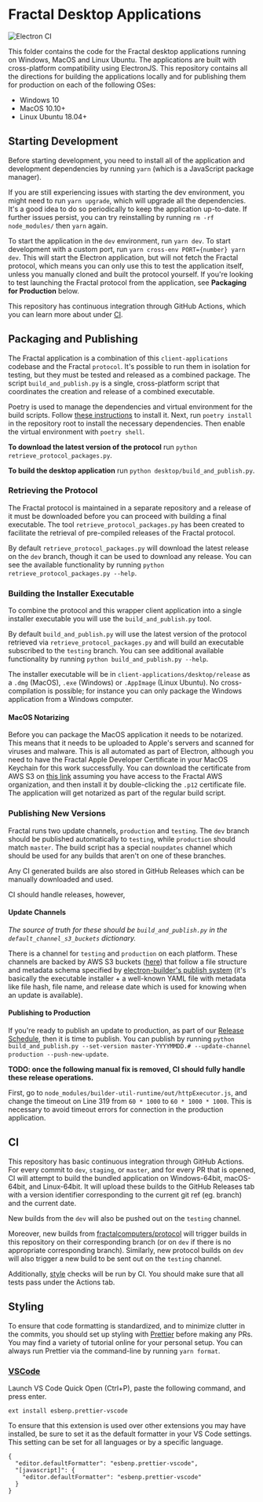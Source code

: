 # Fractal Desktop Applications

![Electron CI](https://github.com/fractalcomputers/client-applications/workflows/Electron%20CI/badge.svg)

This folder contains the code for the Fractal desktop applications running on Windows, MacOS and Linux Ubuntu. The applications are built with cross-platform compatibility using ElectronJS. This repository contains all the directions for building the applications locally and for publishing them for production on each of the following OSes:
-   Windows 10
-   MacOS 10.10+
-   Linux Ubuntu 18.04+

## Starting Development

Before starting development, you need to install all of the application and development dependencies by running `yarn` (which is a JavaScript package manager).

If you are still experiencing issues with starting the dev environment, you might need to run `yarn upgrade`, which will upgrade all the dependencies. It's a good idea to do so periodically to keep the application up-to-date. If further issues persist, you can try reinstalling by running `rm -rf node_modules/` then `yarn` again.

To start the application in the `dev` environment, run `yarn dev`. To start development with a custom port, run `yarn cross-env PORT={number} yarn dev`. This will start the Electron application, but will not fetch the Fractal protocol, which means you can only use this to test the application itself, unless you manually cloned and built the protocol yourself. If you're looking to test launching the Fractal protocol from the application, see **Packaging for Production** below. 

This repository has continuous integration through GitHub Actions, which you can learn more about under [CI](#CI).

## Packaging and Publishing

The Fractal application is a combination of this `client-applications` codebase and the Fractal `protocol`. It's possible to run them in isolation for testing, but they must be tested and released as a combined package. The script `build_and_publish.py` is a single, cross-platform script that coordinates the creation and release of a combined executable.

Poetry is used to manage the dependencies and virtual environment for the build scripts. Follow [these instructions](https://python-poetry.org/docs/#installation) to install it. Next, run `poetry install` in the repository root to install the necessary dependencies. Then enable the virtual environment with `poetry shell`.

**To download the latest version of the protocol** run `python retrieve_protocol_packages.py`.

**To build the desktop application** run `python desktop/build_and_publish.py`.

### Retrieving the Protocol

The Fractal protocol is maintained in a separate repository and a release of it must be downloaded before you can proceed with building a final executable. The tool `retrieve_protocol_packages.py` has been created to facilitate the retrieval of pre-compiled releases of the Fractal protocol.

By default `retrieve_protocol_packages.py` will download the latest release on the `dev` branch, though it can be used to download any release. You can see the available functionality by running `python retrieve_protocol_packages.py --help`.

### Building the Installer Executable

To combine the protocol and this wrapper client application into a single installer executable you will use the `build_and_publish.py` tool.

By default `build_and_publish.py` will use the latest version of the protocol retrieved via `retrieve_protocol_packages.py` and will build an executable subscribed to the `testing` branch. You can see additional available functionality by running `python build_and_publish.py --help`.

The installer executable will be in `client-applications/desktop/release` as a `.dmg` (MacOS), `.exe` (Windows) or `.AppImage` (Linux Ubuntu). No cross-compilation is possible; for instance you can only package the Windows application from a Windows computer.

#### MacOS Notarizing

Before you can package the MacOS application it needs to be notarized. This means that it needs to be uploaded to Apple's servers and scanned for viruses and malware. This is all automated as part of Electron, although you need to have the Fractal Apple Developer Certificate in your MacOS Keychain for this work successfully. You can download the certificate from AWS S3 on [this link](https://fractal-private-dev.s3.amazonaws.com/fractal-apple-codesigning-certificate.p12) assuming you have access to the Fractal AWS organization, and then install it by double-clicking the `.p12` certificate file. The application will get notarized as part of the regular build script.

### Publishing New Versions

Fractal runs two update channels, `production` and `testing`. The `dev` branch should be published automatically to `testing`, while `production` should match `master`. The build script has a special `noupdates` channel which should be used for any builds that aren't on one of these branches.

Any CI generated builds are also stored in GitHub Releases which can be manually downloaded and used.

CI should handle releases, however, 

#### Update Channels

*The source of truth for these should be `build_and_publish.py` in the `default_channel_s3_buckets` dictionary.*

There is a channel for `testing` and `production` on each platform. These channels are backed by AWS S3 buckets ([here](https://s3.console.aws.amazon.com/s3/home?region=us-east-1#)) that follow a file structure and metadata schema specified by [electron-builder's publish system](https://www.electron.build/configuration/publish) (it's basically the executable installer + a well-known YAML file with metadata like file hash, file name, and release date which is used for knowing when an update is available).

#### Publishing to Production

If you're ready to publish an update to production, as part of our [Release Schedule](https://www.notion.so/fractalcomputers/Release-Schedule-Drafting-c29cbe11c5f94cedb9c01aaa6d0d1ca4), then it is time to publish. You can publish by running `python build_and_publish.py --set-version master-YYYYMMDD.# --update-channel production --push-new-update`.

**TODO: once the following manual fix is removed, CI should fully handle these release operations.**

First, go to `node_modules/builder-util-runtime/out/httpExecutor.js`, and change the timeout on Line 319 from `60 * 1000` to `60 * 1000 * 1000`. This is necessary to avoid timeout errors for connection in the production application.

## CI

This repository has basic continuous integration through GitHub Actions. For every commit to `dev`, `staging`, or `master`, and for every PR that is opened, CI will attempt to build the bundled application on Windows-64bit, macOS-64bit, and Linux-64bit. It will upload these builds to the GitHub Releases tab with a version identifier corresponding to the current git ref (eg. branch) and the current date.

New builds from the `dev` will also be pushed out on the `testing` channel.

Moreover, new builds from [fractalcomputers/protocol](https://github.com/fractalcomputers/protocol) will trigger builds in this repository on their corresponding branch (or on `dev` if there is no appropriate corresponding branch). Similarly, new protocol builds on `dev` will also trigger a new build to be sent out on the `testing` channel.

Additionally, [style](#styling) checks will be run by CI. You should make sure that all tests pass under the Actions tab.

## Styling

To ensure that code formatting is standardized, and to minimize clutter in the commits, you should set up styling with [Prettier](https://prettier.io/) before making any PRs. You may find a variety of tutorial online for your personal setup. You can always run Prettier via the command-line by running `yarn format`. 

### [VSCode](https://marketplace.visualstudio.com/items?itemName=esbenp.prettier-vscode)

Launch VS Code Quick Open (Ctrl+P), paste the following command, and press enter.

```
ext install esbenp.prettier-vscode
```

To ensure that this extension is used over other extensions you may have installed, be sure to set it as the default formatter in your VS Code settings. This setting can be set for all languages or by a specific language.

```
{
  "editor.defaultFormatter": "esbenp.prettier-vscode",
  "[javascript]": {
    "editor.defaultFormatter": "esbenp.prettier-vscode"
  }
}
```
